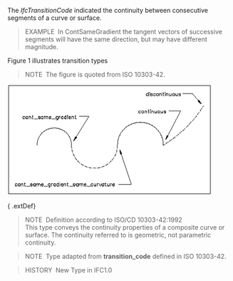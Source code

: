 ﻿The _IfcTransitionCode_ indicated the continuity between consecutive segments of a curve or surface.

> EXAMPLE&nbsp; In ContSameGradient the tangent vectors of successive segments will have the same direction, but may have different magnitude.

Figure 1 illustrates transition types

> NOTE&nbsp; The figure is quoted from ISO 10303-42.

!["transition code"](../../../../../../figures/ifctransitioncode.gif "Figure 1 &mdash; Transition code")

{ .extDef}
> NOTE&nbsp; Definition according to ISO/CD 10303-42:1992  
> This type conveys the continuity properties of a composite curve or surface. The continuity referred to is geometric, not parametric continuity.

> NOTE&nbsp; Type adapted from **transition_code** defined in ISO 10303-42.

> HISTORY&nbsp; New Type in IFC1.0